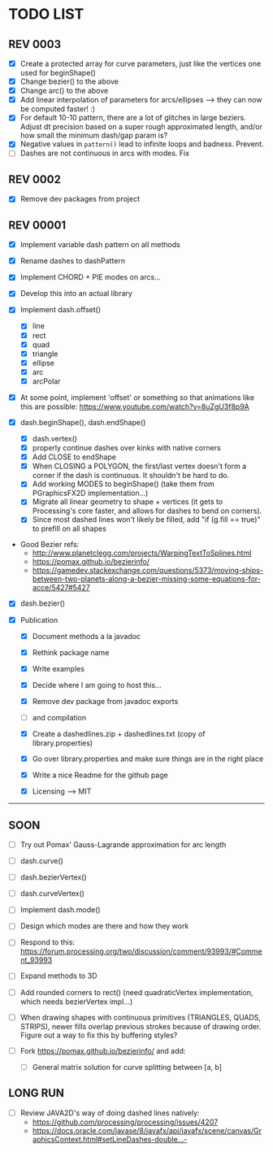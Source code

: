 # TODO LIST

## REV 0003
- [x] Create a protected array for curve parameters, just like the vertices one used for beginShape()
- [x] Change bezier() to the above
- [x] Change arc() to the above
- [x] Add linear interpolation of parameters for arcs/ellipses --> they can now be computed faster! :)
- [x] For default 10-10 pattern, there are a lot of glitches in large beziers. Adjust dt precision based on a super rough approximated length, and/or how small the minimum dash/gap param is?
- [x] Negative values in `pattern()` lead to infinite loops and badness. Prevent.
- [ ] Dashes are not continuous in arcs with modes. Fix

## REV 0002
- [x] Remove dev packages from project


## REV 00001
- [x] Implement variable dash pattern on all methods
- [x] Rename dashes to dashPattern
- [x] Implement CHORD + PIE modes on arcs...

- [x] Develop this into an actual library

- [x] Implement dash.offset()
    - [x] line
    - [x] rect
    - [x] quad
    - [x] triangle
    - [x] ellipse
    - [x] arc
    - [x] arcPolar

- [x] At some point, implement 'offset' or something so that animations like this are possible: https://www.youtube.com/watch?v=8uZgU3f8p9A

- [x] dash.beginShape(), dash.endShape()
    - [x] dash.vertex()
    - [x] properly continue dashes over kinks with native corners
    - [x] Add CLOSE to endShape
    - [x] When CLOSING a POLYGON, the first/last vertex doesn't form a corner if the dash is continuous. It shouldn't be hard to do. 
    - [x] Add working MODES to beginShape() (take them from PGraphicsFX2D implementation...)
    - [x] Migrate all linear geometry to shape + vertices (it gets to Processing's core faster, and allows for dashes to bend on corners).
    - [x] Since most dashed lines won't likely be filled, add "if (g.fill == true)" to prefill on all shapes 

- Good Bezier refs:
    + http://www.planetclegg.com/projects/WarpingTextToSplines.html
    + https://pomax.github.io/bezierinfo/
    + https://gamedev.stackexchange.com/questions/5373/moving-ships-between-two-planets-along-a-bezier-missing-some-equations-for-acce/5427#5427

- [x] dash.bezier()

- [x] Publication
    - [x] Document methods a la javadoc
    - [x] Rethink package name
    - [x] Write examples
    - [x] Decide where I am going to host this... 
    - [x] Remove dev package from javadoc exports 
    - [ ] and compilation
    - [x] Create a dashedlines.zip + dashedlines.txt (copy of library.properties) 
    - [x] Go over library.properties and make sure things are in the right place
    - [x] Write a nice Readme for the github page
    - [x] Licensing --> MIT


---
## SOON
- [ ] Try out Pomax' Gauss-Lagrande approximation for arc length
- [ ] dash.curve()
- [ ] dash.bezierVertex()
- [ ] dash.curveVertex()
- [ ] Implement dash.mode()
- [ ] Design which modes are there and how they work  

- [ ] Respond to this: https://forum.processing.org/two/discussion/comment/93993/#Comment_93993
- [ ] Expand methods to 3D
- [ ] Add rounded corners to rect() (need quadraticVertex implementation, which needs bezierVertex impl...)
- [ ] When drawing shapes with continuous primitives (TRIANGLES, QUADS, STRIPS), newer fills overlap previous strokes because of drawing order. Figure out a way to fix this by buffering styles?
- [ ] Fork https://pomax.github.io/bezierinfo/ and add:
    - [ ] General matrix solution for curve splitting between [a, b]

## LONG RUN
- [ ] Review JAVA2D's way of doing dashed lines natively: 
    * https://github.com/processing/processing/issues/4207
    * https://docs.oracle.com/javase/8/javafx/api/javafx/scene/canvas/GraphicsContext.html#setLineDashes-double...-
